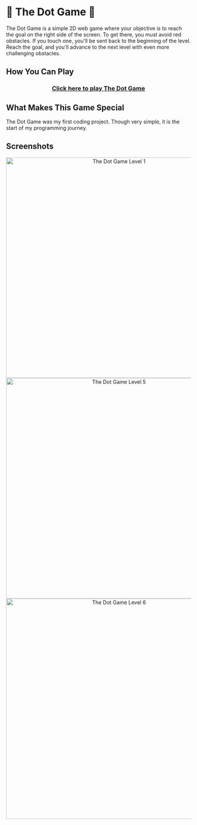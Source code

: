 <h1>🔴 The Dot Game 🔵</h1>

<p>
The Dot Game is a simple 2D web game where your objective is to reach the goal on the right side of the screen. To get there, you must avoid red obstacles. If you touch one, you'll be sent back to the beginning of the level. Reach the goal, and you'll advance to the next level with even more challenging obstacles.
</p>

<h2>How You Can Play</h2>

<div align="center">
  <h3>
    <a href="https://danielnakhooda.com/games/TheDotGame/DotGame.html">
      Click here to play The Dot Game
    </a>
  </h3>
</div>

<h2>What Makes This Game Special</h2>

<p>
The Dot Game was my first coding project. Though very simple, it is the start of my programming journey.
</p>

<h2>Screenshots</h2>

<p align="center">
  <img src="https://github.com/user-attachments/assets/275ca2a6-215a-40ed-8292-d89d7afa28da" alt="The Dot Game Level 1" width="600" />
  <img src="https://github.com/user-attachments/assets/792e2e7f-6e92-4c50-86ca-5379d09ad2d6" alt="The Dot Game Level 5" width="600" />
  <img src="https://github.com/user-attachments/assets/9a3e3aff-4883-4c66-b360-ba593c494a29" alt="The Dot Game Level 6" width="600" />
</p>

